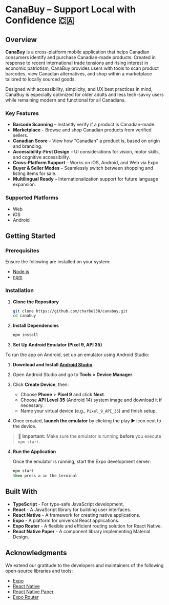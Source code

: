 # CanaBuy – Support Local with Confidence 🇨🇦

## Overview

**CanaBuy** is a cross-platform mobile application that helps Canadian consumers identify and purchase Canadian-made products. Created in response to recent international trade tensions and rising interest in economic patriotism, CanaBuy provides users with tools to scan product barcodes, view Canadian alternatives, and shop within a marketplace tailored to locally sourced goods.

Designed with accessibility, simplicity, and UX best practices in mind, CanaBuy is especially optimized for older adults and less tech-savvy users while remaining modern and functional for all Canadians.

### Key Features

- **Barcode Scanning** – Instantly verify if a product is Canadian-made.
- **Marketplace** – Browse and shop Canadian products from verified sellers.
- **Canadian Score** – View how "Canadian" a product is, based on origin and branding.
- **Accessibility-First Design** – UI considerations for vision, motor skills, and cognitive accessibility.
- **Cross-Platform Support** – Works on iOS, Android, and Web via Expo.
- **Buyer & Seller Modes** – Seamlessly switch between shopping and listing items for sale.
- **Multilingual Ready** – Internationalization support for future language expansion.

### Supported Platforms

- Web
- iOS
- Android

## Getting Started

### Prerequisites

Ensure the following are installed on your system:

- [Node.js](https://nodejs.org/)
- [npm](https://www.npmjs.com/)

### Installation

1. **Clone the Repository**

   ```bash
   git clone https://github.com/charbel30/canabuy.git
   cd canabuy
   ```

2. **Install Dependencies**

   ```bash
   npm install
   ```

3. **Set Up Android Emulator (Pixel 9, API 35)**

To run the app on Android, set up an emulator using Android Studio:

1. **Download and Install [Android Studio](https://developer.android.com/studio)**.
2. Open Android Studio and go to **Tools > Device Manager**.
3. Click **Create Device**, then:
   - Choose **Phone** > **Pixel 9** and click **Next**.
   - Choose **API Level 35** (Android 14) system image and download it if necessary.
   - Name your virtual device (e.g., `Pixel_9_API_35`) and finish setup.

4. Once created, **launch the emulator** by clicking the play ▶️ icon next to the device.

> 🚨 **Important:** Make sure the emulator is running **before** you execute `npm start`.

4. **Run the Application**

   Once the emulator is running, start the Expo development server:

   ```bash
   npm start
   then press a in the terminal
   ```

## Built With

- **TypeScript** - For type-safe JavaScript development.
- **React** - A JavaScript library for building user interfaces.
- **React Native** - A framework for creating native applications.
- **Expo** - A platform for universal React applications.
- **Expo Router** - A flexible and efficient routing solution for React Native.
- **React Native Paper** - A component library implementing Material Design.

## Acknowledgments

We extend our gratitude to the developers and maintainers of the following open-source libraries and tools:

- [Expo](https://expo.dev/)
- [React Native](https://reactnative.dev/)
- [React Native Paper](https://callstack.github.io/react-native-paper/)
- [Expo Router](https://docs.expo.dev/build-reference/variables/)
